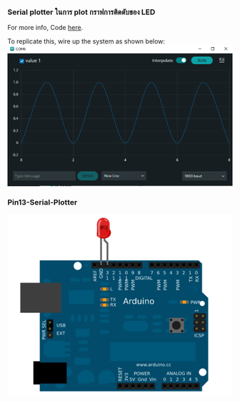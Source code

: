 ### Serial plotter ในการ plot กราฟการติดดับของ LED
For more info, Code [here](https://github.com/okaisank/Serial_Plotter/blob/b96a34cf5e8f4342763d70801c44e58cd7d08004/serial_Plotter.ino).

To replicate this, wire up the system as shown below:
![system_diagram](https://github.com/okaisank/Serial_Plotter/blob/79f874ffd5b92a15b12dfa17dd78db078ca19547/Capture.PNG)




### Pin13-Serial-Plotter
![system_diagram](https://github.com/okaisank/Serial_Plotter/blob/b479faaf8dce9d00342256b3cfc9432ac75db286/Capture_pin13.PNG)





